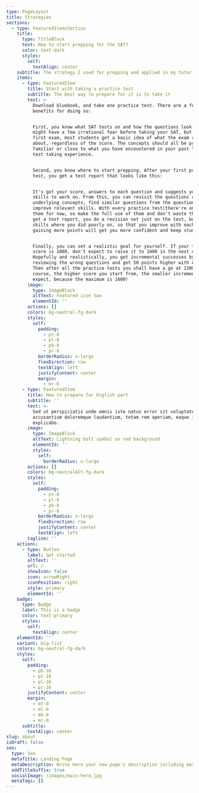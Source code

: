 ```yaml
---
type: PageLayout
title: Strategies
sections:
  - type: FeaturedItemsSection
    title:
      type: TitleBlock
      text: How to start prepping for the SAT?
      color: text-dark
      styles:
        self:
          textAlign: center
    subtitle: The strategy I used for prepping and applied in my tutoring.
    items:
      - type: FeaturedItem
        title: Start with taking a practice test
        subtitle: The best way to prepare for it is to take it
        text: >
          Download bluebook, and take one practice test. There are a few
          benefits for doing so:


          First, you know what SAT tests on and how the questions look like. You
          might have a few irrational fear before taking your SAT, but after the
          first exam, most students get a basic idea of what the exam really is
          about, regardless of the score. The concepts should all be pretty
          familiar or close to what you have encountered in your past learning &
          test taking experience.


          Second, you know where to start prepping. After your first practice
          test, you get a test report that looks like this: 


          It's got your score, answers to each question and suggests you what
          skills to work on. From this, you can revisit the questions and the
          underlying concepts, find similar questions from the question bank and
          improve relevant skills. With every practice test(there're only 7 of
          them for now, so make the full use of them and don't waste them), you
          get a test report, you do a revision not just on the test, but the
          skills where you did poorly on, so that you improve with each test,
          gaining more points will get you more confident and keep studying.


          Finally, you can set a realistic goal for yourself. If your first
          score is 1000, don't expect to raise it to 1400 in the next one.
          Hopefully and realistically, you get incremental successes by properly
          reviewing the wrong questions and get 50 points higher with each test.
          Then after all the practice tests you shall have a go at 1300+. of
          course, the higher score you start from, the smaller increments you
          expect, because the maximum is 1600!
        image:
          type: ImageBlock
          altText: Featured icon two
          elementId: ''
        actions: []
        colors: bg-neutral-fg-dark
        styles:
          self:
            padding:
              - pt-8
              - pl-8
              - pb-8
              - pr-8
            borderRadius: x-large
            flexDirection: row
            textAlign: left
            justifyContent: center
            margin:
              - mr-6
      - type: FeaturedItem
        title: How to prepare for English part
        subtitle: ''
        text: >-
          Sed ut perspiciatis unde omnis iste natus error sit voluptatem
          accusantium doloremque laudantium, totam rem aperiam, eaque ipsa quae.
          explicabo.
        image:
          type: ImageBlock
          altText: Lightning bolt symbol on red background
          elementId: ''
          styles:
            self:
              borderRadius: x-large
        actions: []
        colors: bg-neutralAlt-fg-dark
        styles:
          self:
            padding:
              - pt-8
              - pl-8
              - pb-8
              - pr-8
            borderRadius: x-large
            flexDirection: row
            justifyContent: center
            textAlign: left
        tagline: ''
    actions:
      - type: Button
        label: Get started
        altText: ''
        url: /
        showIcon: false
        icon: arrowRight
        iconPosition: right
        style: primary
        elementId: ''
    badge:
      type: Badge
      label: This is a badge
      color: text-primary
      styles:
        self:
          textAlign: center
    elementId: ''
    variant: big-list
    colors: bg-neutral-fg-dark
    styles:
      self:
        padding:
          - pb-16
          - pt-16
          - pl-16
          - pr-16
        justifyContent: center
        margin:
          - mt-0
          - ml-0
          - mb-0
          - mr-0
      subtitle:
        textAlign: center
slug: about
isDraft: false
seo:
  type: Seo
  metaTitle: Landing Page
  metaDescription: Write here your new page's description including most relevant keywords.
  addTitleSuffix: true
  socialImage: /images/main-hero.jpg
  metaTags: []
---
```

